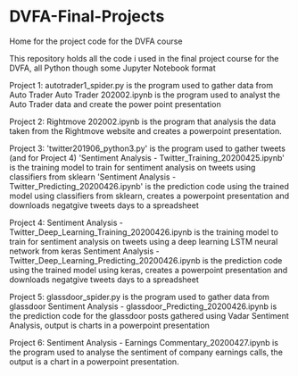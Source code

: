 # DVFA-Final-Projects
Home for the project code for the DVFA course

This repository holds all the code i used in the final project course for the DVFA, all Python though some Jupyter Notebook format


Project 1:
autotrader1_spider.py is the program used to gather data from Auto Trader
Auto Trader 202002.ipynb is the program used to analyst the Auto Trader data and create the power point presentation

Project 2:
Rightmove 202002.ipynb is the program that analysis the data taken from the Rightmove website and creates a powerpoint presentation.

Project 3:
'twitter201906_python3.py' is the program used to gather tweets (and for Project 4)
'Sentiment Analysis - Twitter_Training_20200425.ipynb' is the training model to train for sentiment analysis on tweets using classifiers from sklearn
'Sentiment Analysis - Twitter_Predicting_20200426.ipynb' is the prediction code using the trained model using classifiers from sklearn, creates a powerpoint presentation and downloads negatgive tweets days to a spreadsheet

Project 4:
Sentiment Analysis - Twitter_Deep_Learning_Training_20200426.ipynb is the training model to train for sentiment analysis on tweets using a deep learning LSTM neural network from keras
Sentiment Analysis - Twitter_Deep_Learning_Predicting_20200426.ipynb is the prediction code using the trained model using keras, creates a powerpoint presentation and downloads negatgive tweets days to a spreadsheet

Project 5:
glassdoor_spider.py is the program used to gather data from glassdoor
Sentiment Analysis - glassdoor_Predicting_20200426.ipynb is the prediction code for the glassdoor posts gathered using Vadar Sentiment Analysis, output is charts in a powerpoint presentation

Project 6:
Sentiment Analysis - Earnings Commentary_20200427.ipynb is the program used to analyse the sentiment of company earnings calls, the output is a chart in a powerpoint presentation.
